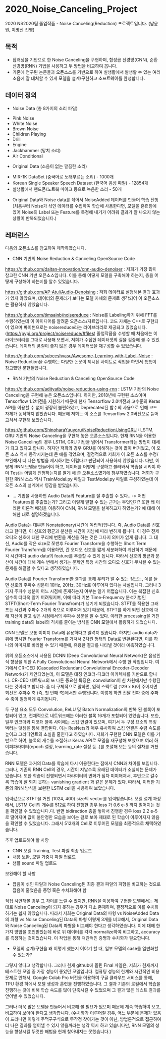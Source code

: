 # 2020_Noise_Canceling_Project
 2020 NS2020팀 졸업작품 - Noise Canceling(Reduction) 프로젝트입니다. (남윤원, 이명신 진행)

## 목적 ##
* 딥러닝을 기반으로 한 Noise Canceling을 구현하며, 합성곱 신경망(CNN), 순환 신경망(RNN) 기법을 사용하고 두 방법을 비교하여 봅니다.
* 기존에 연구된 논문들과 오픈소스를 기반으로 하여 실생활에서 발생할 수 있는 여러 소음에 잘 대처할 수 있게 모델을 설계/구현하고 소프트웨어를 완성합니다.


## 데이터 정의 ##
* Noise Data (총 8가지의 소리 파일)
 - Pink Noise
 - White Noise
 - Brown Noise
 - Children Playing
 - Drill
 - Engine
 - Jackhammer (망치 소리)
 - Air Conditional

* Original Data (소음이 없는 깔끔한 소리)
 - MIR-1K DataSet (중국어로 노래부르는 소리) - 1000개
 - Korean Single Speaker Speech Dataset (한국어 음성 파일) - 12854개
 - 실생활에서 핸드폰/노트북 마이크 등으로 녹음한 소리 - 50개

* Original Data와 Noise data를 섞어서 NoiseAdded 데이터를 만들어 학습 진행
(처음부터 Noise가 섞인 데이터를 수집하여 학습에 사용한다면, 모델을 훈련함에 있어 Noise의 Label 또는 Feature를 특정해 내기가 어려워 결과가 잘 나오지 않는 상황이 반복되었습니다.)

## 레퍼런스 ##

 다음의 오픈소스를 참고하여 제작하였습니다.

* CNN 기반의 Noise Reduction & Canceling OpenSource Code

https://github.com/daitan-innovation/cnn-audio-denoiser
 : 저희가 가장 많이 참고한 CNN 기반 오픈소스입니다. 이를 통해 어떻게 모델을 구축해야 하는지, 층을 어떻게 구성해야 하는지를 알수 있었습니다.

https://github.com/AP-Atul/Audio-Denoising
 : 저희 데이터로 실행해본 결과 효과가 있지 않았으며, 데이터의 문제라기 보다는 모델 자체의 문제로 생각되어 이 오픈소스는 활용하지 않았습니다.

https://github.com/timsainb/noisereduce
 : Noise를 Labeling하기 위해 FFT를 수행하였는데 이 아이디어를 알려준 오픈소스/자료입니다. 코드 자체는 C++로 구현되어 있으며 파이썬으로는 noisereduce라는 라이브러리로 제공되고 있었습니다. (https://pypi.org/project/noisereduce/#files)
졸업작품을 수행할 때 처음에는 이 라이브러리를 그대로 사용해 보면서, 저희가 수집한 데이터셋의 질을 검증해 볼 수 있었습니다.
데이터의 품질이 좋지 않은 경우 데이터셋을 재구성할 수 있었습니다.

https://github.com/subeeshvasu/Awesome-Learning-with-Label-Noise
 : Noise Reduction을 수행하는 다양한 논문이 제시된 사이트로 작업을 하면서 틈틈이 참고했던 문헌들입니다.


* RNN 기반의 Noise Reduction & Canceling OpenSource Code

https://github.com/adityatb/noise-reduction-using-rnn
 : LSTM 기반의 Noise Canceling을 구현해 놓은 오픈소스입니다. 하지만, 2018년에 구현된 소스이며 Tensorflow 1.2버전을 지원하기 때문에 현재 Tensorflow 2.0버전과 고수준의 Keras API를 이용할 수 없어 굉장히 불편하였고, Deprecated된 함수의 사용으로 인해 코드 자체가 동작하지 않았습니다. 때문에 저희는 이 소스를 Tensorflow 2.0버전으로 뜯어고쳐서 구현해 보았습니다.

https://github.com/ShinoharaYuuyoru/NoiseReductionUsingGRU
 : LSTM, GRU 기반의 Noise Canceling을 구현해 놓은 오픈소스입니다. 현재 RNN을 이용한 Noise Canceling의 경우 LSTM, GRU 기반을 넘어서 Transformer라는 방법이 대세가 되고 있다고 합니다. 하지만 저희의 경우 GRU를 이해하는 것이 많이 버거웠고, 이 오픈 소스 역시 동작시키는데 큰 애를 겪었으며, 결정적으로 저희가 이 오픈 소스를 수정/보완해서 더 나은 방법을 제시하기는 어렵다고 판단되어 사용하지 않았습니다. 다만, 어떻게 RNN 모델을 만들어야 하고, 데이터를 어떻게 구성하고 불러와서 학습을 시켜야 하며 Test는 어떻게 진행하는지를 알게 해 준 오픈소스였기에 첨부하였습니다. 저희가 구현한 RNN 소스 역시 TrainModel.py 파일과 TestModel.py 파일로 구성하였는데 이 오픈 소스의 설계에서 영감을 받았습니다.



* ... 기법을 사용하면 Audio Data의 Feature를 잘 추출할 수 있다.. -> 어떤 Features를 추출했는가? 그리고 이렇게 말할 수 있는 근거는 무엇인가? 또한 왜 이러한 이론적 배경을 이용하여 CNN, RNN 모델을 설계하고자 하였는가? 에 대해 이해한 대로 설명하겠습니다.

 Audio Data는 대부분 Nonstationary(시간에 독립적)입니다. 즉, Audio Data를 신호라고 한다면, 이 신호의 평균과 분산은 시간이 지남에 따라 변하게 됩니다. 
이 경우 전제 오디오 신호에 대한 푸리에 변환을 계산을 하는 것은 그다지 의미가 없게 됩니다.
그 대신, Audio를 작은 size로 쪼갠후 Fourier Transform을 수행하는 Short Term Fourier Transform를 이용하면, 긴 오디오 신호를 짧게 세분화하여 계산하기 때문에 각 시간마다 audio data의 feature를 추출할 수 있게 됩니다. 따라서 신호의 평균과 분산이 시간에 대해 계속 변해서 생기는 문제인 특정 시간의 오디오 신호가 무시될 수 있는 문제를 해결할 수 있다고 생각하였습니다.

 Audio Data를 Fourier Transform한 결과를 통해 우리가 알 수 있는 정보는, 예를 들면 신호의 주파수 성분이 10Hz, 20Hz, 30Hz로 이루어져 있다는 사실입니다. 그러나 3가지 주파수 성분이 어느 시점에 존재하는지 여부는 알기 어렵습니다.
 이는 복잡한 신호일수록 더더욱 알기 어려워지며, 이에 따라 기본 Time-Frequency 분석기법인 STFT(Short-Term Fourier Transfrom)가 생기게 되었습니다.
 STFT를 적용한 그래프는 시간과 주파수 2개의 축으로 이루어져 있기 때문에, STFT를 하게 되면 신호에 대해 자신이 알고 싶은 시점에서의 주파수 성분을 알 수 있다.
 이러한 processing을 거친 training data와 label의 격차를 줄이는 방식을 CNN 모델에서 활용하게 되었습니다.

 CNN 모델은 보통 이미지 Data에 유용하다고 알려져 있습니다. 하지만 audio data가 위에 명시한 Fourier Transform를 거쳐서 2차원 형태의 Data로 변환된다면, 이를 하나의 이미지로 바라볼 수 있기 때문에, 유용한 결과를 나타낼 것이라 예측하였습니다. 

 위의 오픈소스에서 사용된 DCNN (Deep Convolutional Neural Network)은 음성인식 향상을 위한 A Fully Convolutional Neural Network에서 수행 한 작업입니다.
 여기에서 CR-CED (Cascaded Redundant Convolutional Encoder-Decoder Network)가 제안되었는데, 이 모델은 대칭 인코더-디코더 아키텍처를 기반으로 합니다. 
 CR-CED 네트워크의 또 다른 중요한 특징은, convolution이 한 차원에서만 수행된다는 것이라고 합니다. 좀 더 구체적으로 말하면, 입력 스펙트럼 (129 x 8)이 주어지면 회선은 주파수 축 (즉, 첫 번째 축)에서만 수행됩니다. 이렇게 하면 전달 전파 중에 주파수 축이 일정하게 유지됩니다.

 두 구성 요소 모두 Convolution, ReLU 및 Batch Normalization의 반복 된 블록이 포함되어 있고, 전체적으로 네트워크에는 이러한 블록 16개가 포함되어 있었습니다.
 또한, 일부 인코더와 디코더 블록 사이에는 스킵 연결이 있으며, 여기서 두 구성 요소의 특징 벡터는 덧셈을 통해 결합된다.
 이는 ResNets와 매우 유사하여 스킵 연결은 수렴 속도를 높이고 그라디언트의 소실을 줄인다고 하였습니다.
 저희가 구현한 CNN 모델은 이를 기반으로 하여, 블록의 개수를 조절하고 Keras API로 모델을 재구성해 보았으며 여러 하이퍼파라미터(epoch 설정, learning_rate 설정 등..)를 조절해 보는 등의 절차를 거쳤습니다.

 RNN 모델은 과거의 Data를 학습에 다시 이용한다는 점에서 CNN과 차이를 보입니다. 그러나, 기존의 RNN Cell의 경우, 시간이 지날수록 오래된 데이터가 소실되는 문제가 있습니다. 또한 학습이 진행되면서 파라미터의 변화가 점차 미미해져서, 후반으로 갈수록 학습이 잘 되지 못하는 vanishing gradient 과 같은 문제가 있다. 따라서, 이러한 기존의 RNN 방식을 보완한 LSTM cell을 사용하여 보았습니다.

 입력값으로 STFT을 거친 (1024, 400) size의 vector를 입력받습니다. 모델 설계 과정에서, LSTM Cell의 개수를 512로 하여 진행한 경우 loss 가 0.6 e-5 까지 떨어지는 것을 확인할 수 있었습니다.다. 반면 bidirection 층을 쌓아서 진행한 경우 loss 2.2 e-5 로 떨어지며 값이 불안정한 모습을 보이는 걸로 보아 제대로 된 학습이 이루어지지 않음을 확인할 수 있었습니다. 그래서 512개의 Cell로 이루어진 모델을 최종적으로 채택하였습니다.


추후 업로드해야 할 사항
- CNN 모델 Training, Test 파일 최종 업로드
- 내용 보완, 모델 가중치 파일 업로드
- 샘플 sound 파일 업로드


보완해야 할 사항
* 잡음이 섞인 파일과 Noise Canceling된 최종 결과 파일의 파형을 비교하는 것으로 잡음이 줄었음을 증명 혹은 수치화해야 함

 직접 시연해볼 경우 그 차이를 느낄 수 있지만, RNN을 이용하여 구현한 모델에서는 제대로 Noise Canceling이 되지 못하는 경우가 다소 존재하며, 결정적으로 이를 수치화하기는 쉽지 않았습니다.
 따라서 저희는 Original Data의 파형 vs NoiseAdded Data의 파형 vs Noise Canceling된 Data의 파형 이렇게 3개를 비교해서, Original Data와 Noise Canceling된 Data의 파형을 비교해야 한다고 생각하였습니다. 
 이에 대해 한 가지 방법을 조언받았는데 바로 위 데이터를 각각 normalize하여 비교하고, accuracy를 측정하는 것이었습니다. 이 작업을 통해 객관적인 증명과 수치화가 필요합니다.

* 모델의 설계/구현을 왜 이렇게 했는지 이야기 할 때, 일부 모델의 case를 일반화할 수 있는가?

 그렇지 않다고 생각합니다. 그러나 현재 github에 올린 Final 파일은, 저희가 현재까지 테스트한 모델 중 가장 성능이 좋았던 모델입니다. 컴퓨팅 성능의 한계와 시간적인 비용 문제로 인해서, Google Colab Pro 버전을 이용하여 구글 클라우드 서비스를 통해, TPU 환경 하에서 모델 생성과 훈련을 진행하였습니다. 그 결과 기존의 로컬에서 학습을 진행하는 것에 비해 학습 속도를 많이 단축시킬 수 있었으며 그 결과 많은 테스트 결과를 얻어낼 수 있었습니다.

그러나 더욱 많은 모델을 만들어서 비교해 볼 필요가 있으며 때문에 계속 학습하여 보고, 비교하여 보아야 한다고 생각합니다. (수치화가 이루어질 경우, 어느 부분에 문제가 있음이 드러나면 이렇게 주먹구구식으로 무작정 찾아가는 것이 아닌, 방법론적으로 접근하여 더 나은 결과를 얻어낼 수 있지 않을까라는 생각 역시 하고 있습니다만, RNN 모델의 성능을 향상시킬 뚜렷한 해법을 현재 찾아내지는 못했습니다.)
